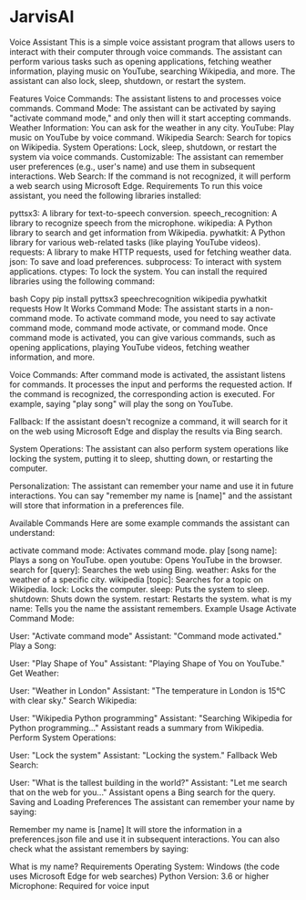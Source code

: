 # JarvisAI
Voice Assistant
This is a simple voice assistant program that allows users to interact with their computer through voice commands. The assistant can perform various tasks such as opening applications, fetching weather information, playing music on YouTube, searching Wikipedia, and more. The assistant can also lock, sleep, shutdown, or restart the system.

Features
Voice Commands: The assistant listens to and processes voice commands.
Command Mode: The assistant can be activated by saying "activate command mode," and only then will it start accepting commands.
Weather Information: You can ask for the weather in any city.
YouTube: Play music on YouTube by voice command.
Wikipedia Search: Search for topics on Wikipedia.
System Operations: Lock, sleep, shutdown, or restart the system via voice commands.
Customizable: The assistant can remember user preferences (e.g., user's name) and use them in subsequent interactions.
Web Search: If the command is not recognized, it will perform a web search using Microsoft Edge.
Requirements
To run this voice assistant, you need the following libraries installed:

pyttsx3: A library for text-to-speech conversion.
speech_recognition: A library to recognize speech from the microphone.
wikipedia: A Python library to search and get information from Wikipedia.
pywhatkit: A Python library for various web-related tasks (like playing YouTube videos).
requests: A library to make HTTP requests, used for fetching weather data.
json: To save and load preferences.
subprocess: To interact with system applications.
ctypes: To lock the system.
You can install the required libraries using the following command:

bash
Copy
pip install pyttsx3 speechrecognition wikipedia pywhatkit requests
How It Works
Command Mode: The assistant starts in a non-command mode. To activate command mode, you need to say activate command mode, command mode activate, or command mode. Once command mode is activated, you can give various commands, such as opening applications, playing YouTube videos, fetching weather information, and more.

Voice Commands: After command mode is activated, the assistant listens for commands. It processes the input and performs the requested action. If the command is recognized, the corresponding action is executed. For example, saying "play song" will play the song on YouTube.

Fallback: If the assistant doesn't recognize a command, it will search for it on the web using Microsoft Edge and display the results via Bing search.

System Operations: The assistant can also perform system operations like locking the system, putting it to sleep, shutting down, or restarting the computer.

Personalization: The assistant can remember your name and use it in future interactions. You can say "remember my name is [name]" and the assistant will store that information in a preferences file.

Available Commands
Here are some example commands the assistant can understand:

activate command mode: Activates command mode.
play [song name]: Plays a song on YouTube.
open youtube: Opens YouTube in the browser.
search for [query]: Searches the web using Bing.
weather: Asks for the weather of a specific city.
wikipedia [topic]: Searches for a topic on Wikipedia.
lock: Locks the computer.
sleep: Puts the system to sleep.
shutdown: Shuts down the system.
restart: Restarts the system.
what is my name: Tells you the name the assistant remembers.
Example Usage
Activate Command Mode:

User: "Activate command mode"
Assistant: "Command mode activated."
Play a Song:

User: "Play Shape of You"
Assistant: "Playing Shape of You on YouTube."
Get Weather:

User: "Weather in London"
Assistant: "The temperature in London is 15°C with clear sky."
Search Wikipedia:

User: "Wikipedia Python programming"
Assistant: "Searching Wikipedia for Python programming..."
Assistant reads a summary from Wikipedia.
Perform System Operations:

User: "Lock the system"
Assistant: "Locking the system."
Fallback Web Search:

User: "What is the tallest building in the world?"
Assistant: "Let me search that on the web for you..."
Assistant opens a Bing search for the query.
Saving and Loading Preferences
The assistant can remember your name by saying:

Remember my name is [name]
It will store the information in a preferences.json file and use it in subsequent interactions. You can also check what the assistant remembers by saying:

What is my name?
Requirements
Operating System: Windows (the code uses Microsoft Edge for web searches)
Python Version: 3.6 or higher
Microphone: Required for voice input
